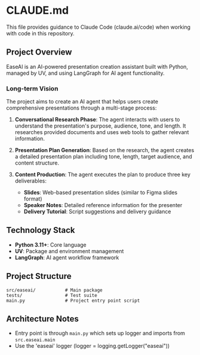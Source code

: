# CLAUDE.md

This file provides guidance to Claude Code (claude.ai/code) when working with code in this repository.

## Project Overview

EaseAI is an AI-powered presentation creation assistant built with Python, managed by UV, and using LangGraph for AI agent functionality.

### Long-term Vision

The project aims to create an AI agent that helps users create comprehensive presentations through a multi-stage process:

1. **Conversational Research Phase**: The agent interacts with users to understand the presentation's purpose, audience, tone, and length. It researches provided documents and uses web tools to gather relevant information.

2. **Presentation Plan Generation**: Based on the research, the agent creates a detailed presentation plan including tone, length, target audience, and content structure.

3. **Content Production**: The agent executes the plan to produce three key deliverables:
   - **Slides**: Web-based presentation slides (similar to Figma slides format)
   - **Speaker Notes**: Detailed reference information for the presenter
   - **Delivery Tutorial**: Script suggestions and delivery guidance

## Technology Stack

- **Python 3.11+**: Core language
- **UV**: Package and environment management
- **LangGraph**: AI agent workflow framework

## Project Structure

```
src/easeai/           # Main package
tests/                # Test suite
main.py               # Project entry point script
```

## Architecture Notes
- Entry point is through `main.py` which sets up logger and imports from `src.easeai.main`
- Use the 'easeai' logger (logger = logging.getLogger("easeai"))